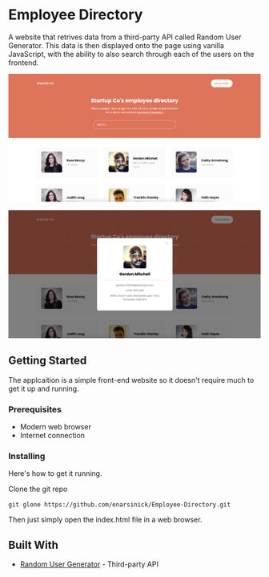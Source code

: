 # Employee Directory

A website that retrives data from a third-party API called Random User Generator. This data is then displayed onto the page using vanilla JavaScript, with the ability to also search through each of the users on the frontend.

![](assets/employee-1.png)

![](assets/employee-2.png)

## Getting Started

The applcaition is a simple front-end website so it doesn't require much to get it up and running.

### Prerequisites

* Modern web browser
* Internet connection

### Installing

Here's how to get it running.

Clone the git repo

```
git glone https://github.com/enarsinick/Employee-Directory.git
```

Then just simply open the index.html file in a web browser.


## Built With

* [Random User Generator](https://randomuser.me/) - Third-party API


